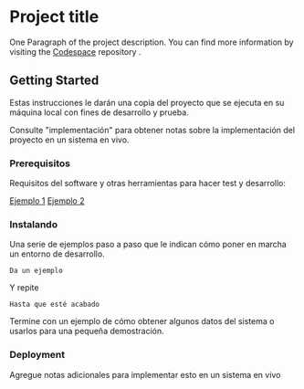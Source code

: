 # Project title

One Paragraph of the project description. You can find more information by visiting the [Codespace](https://github.com/cod3spac3Academy) repository .

## Getting Started

Estas instrucciones le darán una copia del proyecto que se ejecuta en su máquina local con fines de desarrollo y prueba.

Consulte "implementación" para obtener notas sobre la implementación del proyecto en un sistema en vivo.

### Prerequisitos

Requisitos del software y otras herramientas para hacer test y desarrollo:

[Ejemplo 1](https://github.com/cod3spac3Academy)
[Ejemplo 2](https://github.com/cod3spac3Academy)

### Instalando

Una serie de ejemplos paso a paso que le indican cómo poner en marcha un entorno de desarrollo.

    Da un ejemplo

Y repite 

    Hasta que esté acabado

Termine con un ejemplo de cómo obtener algunos datos del sistema o usarlos para una pequeña demostración.

### Deployment

Agregue notas adicionales para implementar esto en un sistema en vivo